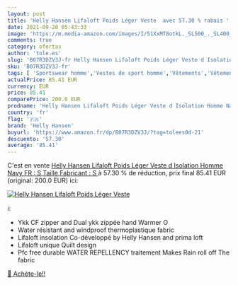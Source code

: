 ```yaml
---
layout: post
title: 'Helly Hansen Lifaloft Poids Léger Veste  avec 57.30 % rabais '
date: 2021-09-28 05:43:33
image: 'https://m.media-amazon.com/images/I/51XxMT8otkL._SL500_._SL400_.jpg'
comments: true
category: ofertas
author: 'tole.es'
slug: 'B07R3DZV3J-fr Helly Hansen Lifaloft Poids Léger Veste d Isolation Homme...'
sku: 'B07R3DZV3J-fr'
tags: [ 'Sportswear homme','Vestes de sport homme','Vêtements','Vêtements homme','helly hansen', ]
actualPrice: 85.41 EUR
currency: EUR
price: 85.41
comparePrice: 200.0 EUR
prodname: 'Helly Hansen Lifaloft Poids Léger Veste d Isolation Homme Navy FR : S  Taille Fabricant : S '
country: 'fr'
flag: '🇫🇷'
brand: 'Helly Hansen'
buyurl: 'https://www.amazon.fr/dp/B07R3DZV3J/?tag=tolees0d-21'
descuento: '57.30'
average: '85.41'
---
```


C'est en vente [Helly Hansen Lifaloft Poids Léger Veste d Isolation Homme Navy FR : S  Taille Fabricant : S ](https://www.amazon.fr/dp/B07R3DZV3J/?tag=tolees0d-21)  à  57.30 % de réduction, prix final  85.41 EUR (original: 200.0 EUR) ici:

[![Helly Hansen Lifaloft Poids Léger Veste ](https://m.media-amazon.com/images/I/51XxMT8otkL._SL500_._SL400_.jpg)](https://www.amazon.fr/dp/B07R3DZV3J/?tag=tolees0d-21)

ℹ️:

- Ykk CF zipper and Dual ykk zippée hand Warmer O
- Water résistant and windproof thermoplastique fabric
- Lifaloft insolation Co-développé by Helly Hansen and prima loft
- Lifaloft unique Quilt design
- Pfc free durable WATER REPELLENCY traitement Makes Rain roll off The fabric

[🛒 Achète-le!!](https://www.amazon.fr/dp/B07R3DZV3J/?tag=tolees0d-21)
